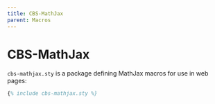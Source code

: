 ```yaml
---
title: CBS-MathJax
parent: Macros
---
```


# CBS-MathJax

`cbs-mathjax.sty` is a package defining MathJax macros for use in web pages:

```latex
{% include cbs-mathjax.sty %}
```
